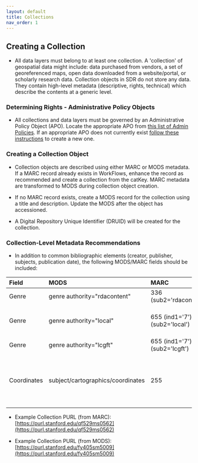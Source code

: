 ```yaml
---
layout: default
title: Collections
nav_order: 1
---
```


## Creating a Collection

* All data layers must belong to at least one collection. A 'collection' of geospatial data might include: data purchased from vendors, a set of georeferenced maps, open data downloaded from a website/portal, or scholarly research data. Collection objects in SDR do not store any data. They contain high-level metadata (descriptive, rights, technical) which describe the contents at a generic level.

### Determining Rights - Administrative Policy Objects

* All collections and data layers must be governed by an Administrative Policy Object (APO). Locate the appropriate APO from [this list of Admin Policies](https://argo.stanford.edu/catalog/facet/nonhydrus_apo_title_ssim). If an appropriate APO does not currently exist [follow these instructions](https://consul.stanford.edu/display/DLSSDOCS/Argo+-+How+to+Create+an+APO) to create a new one.


### Creating a Collection Object

* Collection objects are described using either MARC or MODS metadata. If a MARC record already exists in WorkFlows, enhance the record as recommended and create a collection from the catKey. MARC metadata are transformed to MODS during collection object creation.

* If no MARC record exists, create a MODS record for the collection using a title and description. Update the MODS after the object has accessioned.

* A Digital Repository Unique Identifier (DRUID) will be created for the collection.

### Collection-Level Metadata Recommendations

* In addition to common bibliographic elements (creator, publisher, subjects, publication date), the following MODS/MARC fields should be included:

|Field|MODS|MARC|Example|
|:-----|:------|:------|:------|
|Genre|genre authority="rdacontent"|336 (sub2='rdacontent')|cartographic dataset|
|Genre|genre authority="local"|655 (ind1='7'), (sub2='local')|Geographic information systems data|
|Genre|genre authority="lcgft"|655 (ind1='7'), (sub2='lcgft')|Geospatial data|
|Coordinates|subject/cartographics/coordinates|255|(W 121.4851--W 120.3878/N 038.0775--N 037.1347)|

* Example Collection PURL (from MARC): [https://purl.stanford.edu/qf529ms0562](https://purl.stanford.edu/qf529ms0562)

* Example Collection PURL (from MODS): [https://purl.stanford.edu/fy405sm5009](https://purl.stanford.edu/fy405sm5009)

